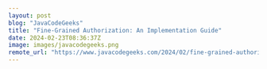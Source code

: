 ```yaml
---
layout: post
blog: "JavaCodeGeeks"
title: "Fine-Grained Authorization: An Implementation Guide"
date: 2024-02-23T08:36:37Z
image: images/javacodegeeks.png
remote_url: "https://www.javacodegeeks.com/2024/02/fine-grained-authorization-an-implementation-guide.html"
---
```

